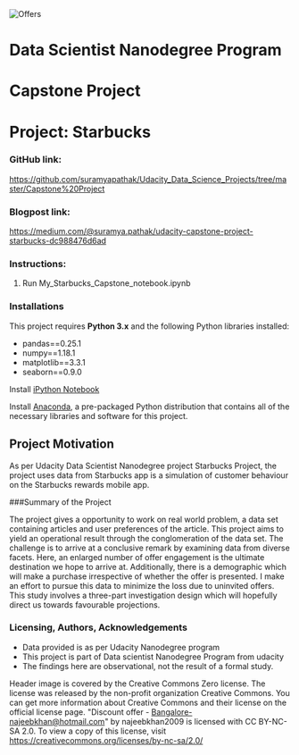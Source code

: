 <img src="https://live.staticflickr.com/2759/4285080931_929f15bae2_b.jpg" alt="Offers"/>

# Data Scientist Nanodegree Program

# Capstone Project

# Project: Starbucks

### GitHub link: 
https://github.com/suramyapathak/Udacity_Data_Science_Projects/tree/master/Capstone%20Project

### Blogpost link:
https://medium.com/@suramya.pathak/udacity-capstone-project-starbucks-dc988476d6ad

### Instructions:
1. Run My_Starbucks_Capstone_notebook.ipynb


### Installations

This project requires **Python 3.x** and the following Python libraries installed:
- pandas==0.25.1
- numpy==1.18.1
- matplotlib==3.3.1
- seaborn==0.9.0


Install [iPython Notebook](http://ipython.org/notebook.html)

Install [Anaconda](https://www.anaconda.com/products/individual), a pre-packaged Python distribution that contains all of the necessary libraries and software for this project.

## Project Motivation

As per Udacity Data Scientist Nanodegree project Starbucks Project, the project uses data from Starbucks app is a simulation of customer behaviour on the Starbucks rewards mobile app.

###Summary of the Project

The project gives a opportunity to work on real world problem, a data set containing articles and user preferences of the article. This project aims to yield an operational result through the conglomeration of the data set. The challenge is to arrive at a conclusive remark by examining data from diverse facets. Here, an enlarged number of offer engagement is the ultimate destination we hope to arrive at. Additionally, there is a demographic which will make a purchase irrespective of whether the offer is presented. I make an effort to pursue this data to minimize the loss due to uninvited offers. This study involves a three-part investigation design which will hopefully direct us towards favourable projections. 
### Licensing, Authors, Acknowledgements 

- Data provided is as per Udacity Nanodegree program 
- This project is part of Data scientist Nanodegree Program from udacity 
- The findings here are observational, not the result of a formal study.

Header image is covered by the Creative Commons Zero license. The  license was released by the non-profit organization Creative Commons. You can get more information about Creative Commons and their license on the official license page.
"Discount offer - Bangalore-najeebkhan@hotmail.com" by najeebkhan2009 is licensed with CC BY-NC-SA 2.0. To view a copy of this license, visit https://creativecommons.org/licenses/by-nc-sa/2.0/
